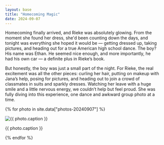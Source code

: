 ```yaml
---
layout: base
title: "Homecoming Magic"
date: 2024-09-07
---
```


Homecoming finally arrived, and Rieke was absolutely glowing. From the moment she found her dress, she'd been counting down the days, and tonight was everything she hoped it would be — getting dressed up, taking pictures, and heading out for a true American high school dance. The boy? His name was Ethan. He seemed nice enough, and more importantly, he had his own car — a definite plus in Rieke’s book.

But honestly, the boy was just a small part of the night. For Rieke, the real excitement was all the other pieces: curling her hair, putting on makeup with Jana’s help, posing for pictures, and heading out to join a crowd of classmates in suits and sparkly dresses. Watching her leave with a huge smile and a little nervous energy, we couldn’t help but feel proud. She was fully diving into this experience, one dance and awkward group photo at a time.

{% for photo in site.data["photos-20240907"] %}
  <div>
    <img src="{{ site.baseurl }}/photos/{{ photo.file }}" alt="{{ photo.caption }}">
    <p>{{ photo.caption }}</p>
  </div>
{% endfor %}